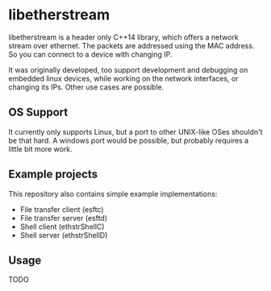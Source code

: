 # libetherstream
libetherstream is a header only C++14 library, which offers a network stream over ethernet. The packets are addressed using the MAC address. So you can connect to a device with changing IP.

It was originally developed, too support development and debugging on embedded linux devices, while working on the network interfaces, or changing its IPs. Other use cases are possible.

## OS Support
It currently only supports Linux, but a port to other UNIX-like OSes shouldn't be that hard. A windows port would be possible, but probably requires a little bit more work.

## Example projects
This repository also contains simple example implementations:
- File transfer client (esftc)
- File transfer server (esftd)
- Shell client (ethstrShellC)
- Shell server (ethstrShellD)

## Usage
TODO
